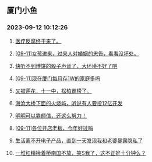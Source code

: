 ## 厦门小鱼 
### 2023-09-12 10:12:26

1. [医疗反腐终于来了。](http://bbs.xmfish.com/read-htm-tid-18070077.html)

2. [[09-11]女孩进来，过来人对婚姻的忠告，看看没坏处。](http://bbs.xmfish.com/read-htm-tid-18070033.html)

3. [快听不到博饼的骰子声音了，大环境不好了吧](http://bbs.xmfish.com/read-htm-tid-18070244.html)

4. [[09-11]现在厦门每月存1W的家庭多吗](http://bbs.xmfish.com/read-htm-tid-18069999.html)

5. [又被莲花，十一中，松柏霸榜了。](http://bbs.xmfish.com/read-htm-tid-18070097.html)

6. [海沧大桥下面的火烧屿，听说有人要投12亿开发](http://bbs.xmfish.com/read-htm-tid-18070079.html)

7. [明明可以靠颜值，还这么努力！](http://bbs.xmfish.com/read-htm-tid-18070219.html)

8. [[09-11]各位开店老板，今年好过吗](http://bbs.xmfish.com/read-htm-tid-18070106.html)

9. [生活离不开电子产品，直到一天发现我和老婆暴露隐私了](http://bbs.xmfish.com/read-htm-tid-18070368.html)

10. [一堆杠精揪着桥南国不放，笑S我了，这不正好十分钟么？](http://bbs.xmfish.com/read-htm-tid-18070131.html)

